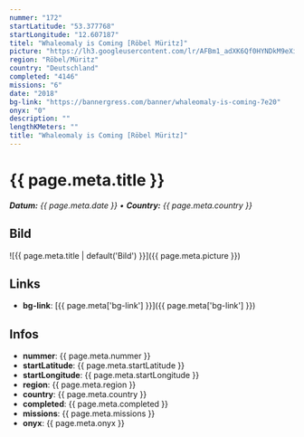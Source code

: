 ```yaml
---
nummer: "172"
startLatitude: "53.377768"
startLongitude: "12.607187"
titel: "Whaleomaly is Coming [Röbel Müritz]"
picture: "https://lh3.googleusercontent.com/lr/AFBm1_adXK6Qf0HYNDkM9eXilX8qjJCzbS9Ce-FSAnQ_0IRIxGw4KHo_l0iIby16_dTIoh_CD22t2hX00OOV177jj2klAdX9jAJFvLWIRYTaXvzLt1JiEB-ytE40cI2xRYZkdxLXVLmSfTZkFBwn_H8czZy5BoUWZW22jiIONs2LGHApVqrG4oOk0KBJyCbU3eXwhjhT_FIj6XKKYMz1qdY1Z0Rfq7JlmsLkl6SZTpVTdire0U1FTQrQEDQMBuDEWX9UCJDQfmGrLfcYO7mZm1SGtCPgodVnJbyhIthgYK339nTrT9UAvODtr5CpTU28XwWXNrF6lO0mQ8UgiHRELebRXMqMqcIVb17rDZ8sPrZ5mUvIRW3XoJzz1GzYM0QuVUdpj1uzGeXasaMXBCKq0NB5bLoFHQQ7v0FRfXUv067QloD3IOVl7mBqYjC6fN07gQR9aR1Vn2H_VnGASOsMs3rf2TtbW9IowbhMxwskzh40-zN5E8ScgqOiWRFSAMZIb3nyt_7fkHT4dkcK9XQyNVFiynA5lHqFg7NyA138Yw1wrGTfkpG3j0DjTeIjam08iYwH-rBS2xBpOf7IF06ztek6tyq0RLO_Pb7hDOH2MU4toxLYDjhtFe-K7PJz0V3GM_dlnw5wxWtoryiDV7MPnFaAkPEabFF6763IkJZyuwcY--XqkMINnuVdgs5xI4Xkgp-EMLD5hlwuoBkG1wXCp4dBLTdmOi2RoyXWinkYOdYfN-Z-4J8uBWLmW4PG0LhV81ubL9hZdCAz8g0K5uG1OGG2Vkz024zwSFvTmGDigCMKiyUSBLtK5YjJiOk_VYsWRG-UzL2561vsI7UreLjLUjR8BpdTZIaOSvsAGR3F"
region: "Röbel/Müritz"
country: "Deutschland"
completed: "4146"
missions: "6"
date: "2018"
bg-link: "https://bannergress.com/banner/whaleomaly-is-coming-7e20"
onyx: "0"
description: ""
lengthKMeters: ""
title: "Whaleomaly is Coming [Röbel Müritz]"
---
```


# {{ page.meta.title }}
_**Datum:** {{ page.meta.date }} • **Country:** {{ page.meta.country }}_

## Bild
![{{ page.meta.title | default('Bild') }}]({{ page.meta.picture }})

## Links
- **bg-link**: [{{ page.meta['bg-link'] }}]({{ page.meta['bg-link'] }})

## Infos
- **nummer**: {{ page.meta.nummer }}
- **startLatitude**: {{ page.meta.startLatitude }}
- **startLongitude**: {{ page.meta.startLongitude }}
- **region**: {{ page.meta.region }}
- **country**: {{ page.meta.country }}
- **completed**: {{ page.meta.completed }}
- **missions**: {{ page.meta.missions }}
- **onyx**: {{ page.meta.onyx }}

